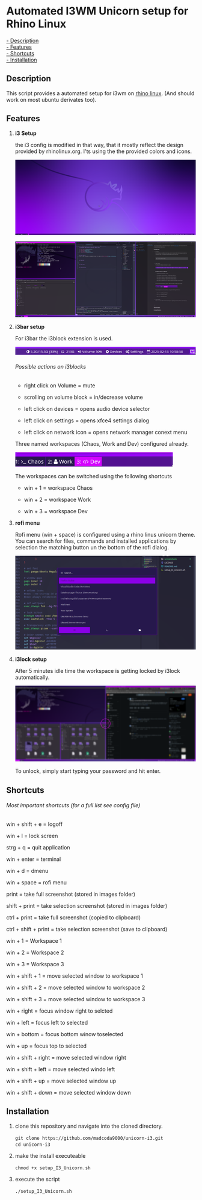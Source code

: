 # Automated I3WM Unicorn setup for Rhino Linux

[- Description](#Description)\
[- Features](#Features)\
[- Shortcuts](#Shortcuts)\
[- Installation](#Installation)

## Description

This script provides a automated setup for i3wm on [rhino linux](https://rhinolinux.org/). (And should work on most ubuntu derivates too).

## Features

1. **i3 Setup**
   
   the i3 config is modified in that way, that it mostly reflect the design provided by rhinolinux.org. I'ts using the the provided colors and icons.
   
   ![](screenshots/blank_desktop.png)
   
   ![](screenshots/desktop.png)
   
   
   

2. **i3bar setup**
   
   For i3bar the i3block extension is used.
   
   ![](screenshots/i3bar_blocks.png)
   
   
   ###### Possible actions on i3blocks
   
   - right click on Volume = mute
   
   - scrolling on volume block = in/decrease volume
   
   - left click on devices = opens audio device selector
   
   - left click on settings = opens xfce4 settings dialog
   
   - left click on network icon = opens network manager conext menu
   
   
   Three named workspaces (Chaos, Work and Dev) configured already.
   
   ![](screenshots/i3bar_workspaces.png)
   
   The workspaces can be switched using the following shortcuts
   
   
   - win + 1 = workspace Chaos
   
   - win + 2 = workspace Work
   
   - win + 3 = workspace Dev

3. **rofi menu**
   
   Rofi menu (win + space) is configured using a rhino linus unicorn theme. You can search for files, commands and installed applications by selection the matching button un the bottom of the rofi dialog.
   
   ![](screenshots/rofi.png)
   
   

4. **i3lock setup**
   
   After 5 minutes idle time the workspace is getting locked by i3lock automatically.
   
   ![](screenshots/s_LockScreen.png)
   
   To unlock, simply start typing your password and hit enter.

## Shortcuts

###### Most important shortcuts (for a full list see config file)

win + shift + e = logoff

win + l = lock screen

strg + q = quit application

win + enter = terminal

win + d = dmenu

win + space = rofi menu

print = take full screenshot (stored in images folder)

shift + print = take selection screenshot (stored in images folder)

ctrl + print = take full screenshot (copied to clipboard)

ctrl + shift + print = take selection screenshot (save to clipboard)

win + 1 = Workspace 1

win + 2 = Workspace 2

win + 3 = Workspace 3

win + shift + 1 = move selected window to workspace 1

win + shift + 2 = move selected window to workspace 2

win + shift + 3 = move selected window to workspace 3

win + right = focus window right to selcted

win + left = focus left to selected

win + bottom = focus bottom winow toselected

win + up = focus top to selected

win + shift + right = move selected window right

win + shift + left = move selected windo left

win + shift + up = move selected window up

win + shift + down = move selected window down

## Installation

1. clone this repository and navigate into the cloned directory.
   
   `git clone https://github.com/madcoda9000/unicorn-i3.git`\
   `cd unicorn-i3`

2.  make the install executeable
    
    `chmod +x setup_I3_Unicorn.sh`
    

3. execute the script
   
   `./setup_I3_Unicorn.sh`
